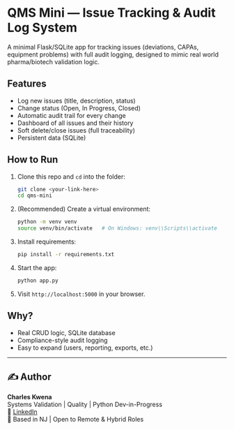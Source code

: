 # QMS Mini — Issue Tracking & Audit Log System

A minimal Flask/SQLite app for tracking issues (deviations, CAPAs, equipment problems) with full audit logging, designed to mimic real world pharma/biotech validation logic.

## Features

- Log new issues (title, description, status)
- Change status (Open, In Progress, Closed)
- Automatic audit trail for every change
- Dashboard of all issues and their history
- Soft delete/close issues (full traceability)
- Persistent data (SQLite)

## How to Run

1. Clone this repo and `cd` into the folder:

    ```bash
    git clone <your-link-here>
    cd qms-mini
    ```

2. (Recommended) Create a virtual environment:
    ```bash
    python -m venv venv
    source venv/bin/activate   # On Windows: venv\\Scripts\\activate
    ```

3. Install requirements:
    ```bash
    pip install -r requirements.txt
    ```

4. Start the app:
    ```bash
    python app.py
    ```

5. Visit `http://localhost:5000` in your browser.

## Why?

- Real CRUD logic, SQLite database
- Compliance-style audit logging
- Easy to expand (users, reporting, exports, etc.)

---

## ✍️ Author

**Charles Kwena**  
Systems Validation | Quality | Python Dev-in-Progress  
🔗 [LinkedIn](https://www.linkedin.com/in/charles-k-a198b9137/)  
📍 Based in NJ | Open to Remote & Hybrid Roles  
